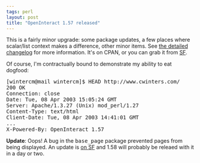 ```yaml
---
tags: perl
layout: post
title: "OpenInteract 1.57 released"
---
```




This is a fairly minor upgrade: some package updates, a few places where scalar/list context makes a difference, other minor items. See <a href="http://sourceforge.net/project/shownotes.php?group_id=16810&release_id=151527">the detailed changelog</a> for more information. It's on CPAN, or you can grab it from <a href="http://prdownloads.sourceforge.net/openinteract/OpenInteract-1.57.tar.gz?download">SF</a>.

<p>Of course, I'm contractually bound to demonstrate my ability to eat dogfood:</p>
<pre>
[wintercm@mail wintercm]$ HEAD http://www.cwinters.com/
200 OK
Connection: close
Date: Tue, 08 Apr 2003 15:05:24 GMT
Server: Apache/1.3.27 (Unix) mod_perl/1.27
Content-Type: text/html
Client-Date: Tue, 08 Apr 2003 14:41:01 GMT
...
X-Powered-By: OpenInteract 1.57
</pre>

<p><b>Update</b>: Oops! A bug in the <tt>base_page</tt> package prevented pages from being displayed. An update is <a href="http://sourceforge.net/project/showfiles.php?group_id=16810&release_id=151637">on SF</a> and 1.58 will probably be releaed with it in a day or two.</p>


